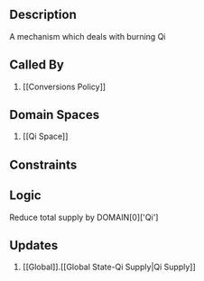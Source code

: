 ## Description

A mechanism which deals with burning Qi
## Called By
1. [[Conversions Policy]]
## Domain Spaces
1. [[Qi Space]]
## Constraints
## Logic
Reduce total supply by DOMAIN[0]['Qi']

## Updates

1. [[Global]].[[Global State-Qi Supply|Qi Supply]]
